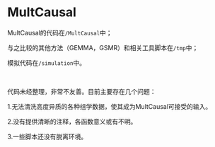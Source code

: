 # MultCausal

MultCausal的代码在```/MultCausal```中；

与之比较的其他方法（GEMMA，GSMR）和相关工具脚本在```/tmp```中；

模拟代码在```/simulation```中。

<br/>

代码未经整理，非常不友善。目前主要存在几个问题：

1.无法清洗高度异质的各种组学数据，使其成为MultCausal可接受的输入。

2.没有提供清晰的注释，各函数意义或有不明。

3.一些脚本还没有脱离环境。
